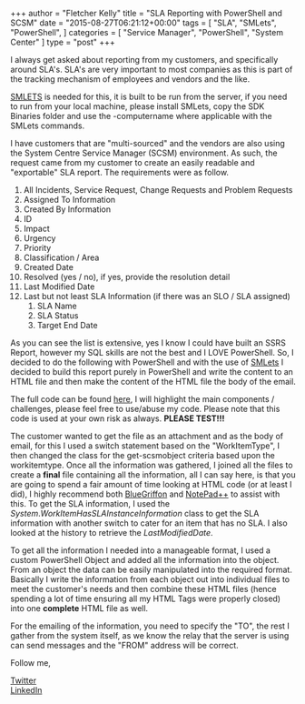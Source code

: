 +++
author = "Fletcher Kelly"
title = "SLA Reporting with PowerShell and SCSM"
date = "2015-08-27T06:21:12+00:00"
tags = [
  "SLA",
  "SMLets",
  "PowerShell",
]
categories = [
  "Service Manager",
  "PowerShell",
  "System Center"
]
type = "post"
+++

<!-- CANBEPUBLISHED -->

I always get asked about reporting from my customers, and specifically around SLA's. SLA's are very important to most companies as this is part of the tracking mechanism of employees and vendors and the like.

[SMLETS](https://github.com/SMLets/SMLets/releases) is needed for this, it is built to be run from the server, if you need to run from your local machine, please install SMLets, copy the SDK Binaries folder and use the -computername where applicable with the SMLets commands.

I have customers that are "multi-sourced" and the vendors are also using the System Centre Service Manager (SCSM) environment. As such, the request came from my customer to create an easily readable and "exportable" SLA report. The requirements were as follow.

  1. All Incidents, Service Request, Change Requests and Problem Requests
  2. Assigned To Information
  3. Created By Information
  4. ID
  5. Impact
  6. Urgency
  7. Priority
  8. Classification / Area
  9. Created Date
  10. Resolved (yes / no), if yes, provide the resolution detail
  11. Last Modified Date
  12. Last but not least SLA Information (if there was an SLO / SLA assigned)
      1. SLA Name
      2. SLA Status
      3. Target End Date

As you can see the list is extensive, yes I know I could have built an SSRS Report, however my SQL skills are not the best and I LOVE PowerShell. So, I decided to do the following with PowerShell and with the use of [SMLets](https://github.com/SMLets/SMLets/releases) I decided to build this report purely in PowerShell and write the content to an HTML file and then make the content of the HTML file the body of the email.

The full code can be found [here](https://github.com/fskelly/hugo-extend-blog-storageAccount/blob/main/externalFiles/2015/08/27/SCSM_SLA_Script.ps1), I will highlight the main components / challenges, please feel free to use/abuse my code. Please note that this code is used at your own risk as always. **PLEASE TEST!!!**

The customer wanted to get the file as an attachment and as the body of email, for this I used a switch statement based on the "WorkItemType", I then changed the class for the get-scsmobject criteria based upon the workitemtype. Once all the information was gathered, I joined all the files to create a **final** file containing all the information, all I can say here, is that you are going to spend a fair amount of time looking at HTML code (or at least I did), I highly recommend both [BlueGriffon](http://bluegriffon.org/) and [NotePad++](https://notepad-plus-plus.org/) to assist with this. To get the SLA information, I used the $System.WorkItemHasSLAInstanceInformation$ class to get the SLA information with another switch to cater for an item that has no SLA. I also looked at the history to retrieve the $LastModifiedDate$.

To get all the information I needed into a manageable format, I used a custom PowerShell Object and added all the information into the object. From an object the data can be easily manipulated into the required format. Basically I write the information from each object out into individual files to meet the customer's needs and then combine these HTML files (hence spending a lot of time ensuring all my HTML Tags were properly closed) into one **complete** HTML file as well.

For the emailing of the information, you need to specify the "TO", the rest I gather from the system itself, as we know the relay that the server is using can send messages and the "FROM" address will be correct.

Follow me,

[Twitter](https://www.twitter.com/fskelly)  
[LinkedIn](https://linkedin.com/in/fletcherkelly)
